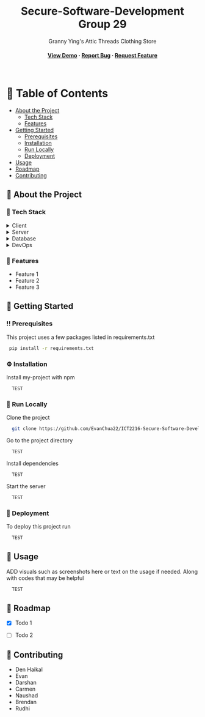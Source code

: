 <div align="center">

  <h1>Secure-Software-Development Group 29</h1>
  
  <p>
    Granny Ying's Attic Threads Clothing Store
  </p>
  
  

   
<h4>
  <!-- Goes to project -->
    <a href="https://github.com/EvanChua22/ICT2216-Secure-Software-Development-Group29/">View Demo</a>
  <span> · </span>
  <!-- Goes to issues -->
    <a href="https://github.com/EvanChua22/ICT2216-Secure-Software-Development-Group29/issues/">Report Bug</a>
  <span> · </span>
  <!-- Goes to issues -->
    <a href="https://github.com/EvanChua22/ICT2216-Secure-Software-Development-Group29/issues/">Request Feature</a>
  </h4>
</div>

<br />

<!-- Table of Contents -->
# :notebook_with_decorative_cover: Table of Contents

- [About the Project](#star2-about-the-project)
  * [Tech Stack](#space_invader-tech-stack)
  * [Features](#dart-features)
- [Getting Started](#toolbox-getting-started)
  * [Prerequisites](#bangbang-prerequisites)
  * [Installation](#gear-installation)
  * [Run Locally](#running-run-locally)
  * [Deployment](#triangular_flag_on_post-deployment)
- [Usage](#eyes-usage)
- [Roadmap](#compass-roadmap)
- [Contributing](#wave-contributing)


  

<!-- About the Project -->
## :star2: About the Project

<!-- TechStack -->
### :space_invader: Tech Stack

<details>
  <summary>Client</summary>
  <ul>
    <li><a href="https://www.typescriptlang.org/">Typescript</a></li>
    <li><a href="https://nextjs.org/">Next.js</a></li>
    <li><a href="https://reactjs.org/">React.js</a></li>
    <li><a href="https://tailwindcss.com/">TailwindCSS</a></li>
  </ul>
</details>

<details>
  <summary>Server</summary>
  <ul>
    <li><a href="https://www.typescriptlang.org/">Typescript</a></li>
    <li><a href="https://expressjs.com/">Express.js</a></li>
    <li><a href="https://go.dev/">Golang</a></li>
    <li><a href="https://nestjs.com/">Nest.js</a></li>
    <li><a href="https://socket.io/">SocketIO</a></li>
    <li><a href="https://www.prisma.io/">Prisma</a></li>    
    <li><a href="https://www.apollographql.com/">Apollo</a></li>
    <li><a href="https://graphql.org/">GraphQL</a></li>
  </ul>
</details>

<details>
<summary>Database</summary>
  <ul>
    <li><a href="https://www.mysql.com/">MySQL</a></li>
    <li><a href="https://www.postgresql.org/">PostgreSQL</a></li>
    <li><a href="https://redis.io/">Redis</a></li>
    <li><a href="https://neo4j.com/">Neo4j</a></li>
    <li><a href="https://www.mongodb.com/">MongoDB</a></li>
  </ul>
</details>

<details>
<summary>DevOps</summary>
  <ul>
    <li><a href="https://www.docker.com/">Docker</a></li>
    <li><a href="https://www.jenkins.io/">Jenkins</a></li>
    <li><a href="https://circleci.com/">CircleCLI</a></li>
  </ul>
</details>

<!-- Features -->
### :dart: Features

- Feature 1
- Feature 2
- Feature 3



<!-- Getting Started -->
## 	:toolbox: Getting Started

<!-- Prerequisites -->
### :bangbang: Prerequisites

This project uses a few packages listed in requirements.txt

```bash
 pip install -r requirements.txt
```


<!-- Installation -->
### :gear: Installation

Install my-project with npm

```bash
  TEST
```


<!-- Run Locally -->
### :running: Run Locally

Clone the project

```bash
  git clone https://github.com/EvanChua22/ICT2216-Secure-Software-Development-Group29
```

Go to the project directory

```bash
  TEST
```

Install dependencies

```bash
  TEST
```

Start the server

```bash
  TEST
```


<!-- Deployment -->
### :triangular_flag_on_post: Deployment

To deploy this project run

```bash
  TEST
```


<!-- Usage -->
## :eyes: Usage

ADD visuals such as screenshots here or text on the usage if needed. Along with codes that may be helpful


```bash
  TEST
```

<!-- Roadmap -->
## :compass: Roadmap

* [x] Todo 1
* [ ] Todo 2


<!-- Contributing -->
## :wave: Contributing

*  Den Haikal 
*  Evan
*  Darshan
*  Carmen
*  Naushad
*  Brendan
*  Rudhi
